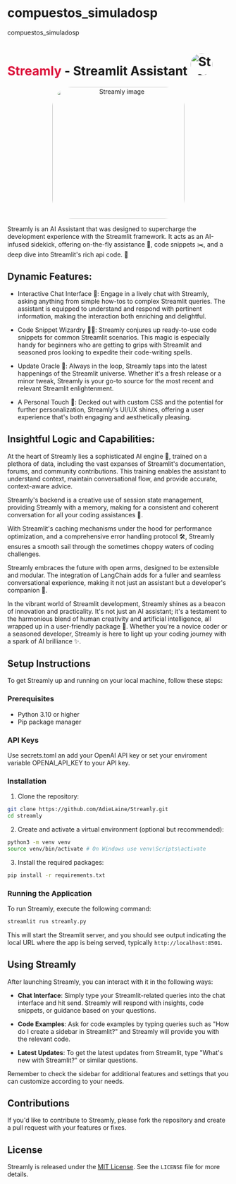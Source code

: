 # compuestos_simuladosp
compuestos_simuladosp
<h1><span style="color: crimson;">Streamly</span> - Streamlit Assistant <img src="imgs/slogo.png" alt="Streamlit logo" width="50" style="border-radius: 25px;"/></h1>

<p align="center">
  <img src="imgs/streamly_readme.png" alt="Streamly image" width="300" style="border-radius: 45px;"/>
</p>

Streamly is an AI Assistant that was designed to supercharge the development experience with the Streamlit framework. It acts as an AI-infused sidekick, offering on-the-fly assistance 🚀, code snippets ✂️, and a deep dive into Streamlit's rich api code. 🧪

## Dynamic Features:

- Interactive Chat Interface 💬: Engage in a lively chat with Streamly, asking anything from simple how-tos to complex Streamlit queries. The assistant is equipped to understand and respond with pertinent information, making the interaction both enriching and delightful.

- Code Snippet Wizardry 🧙‍♂️: Streamly conjures up ready-to-use code snippets for common Streamlit scenarios. This magic is especially handy for beginners who are getting to grips with Streamlit and seasoned pros looking to expedite their code-writing spells.

- Update Oracle 📜: Always in the loop, Streamly taps into the latest happenings of the Streamlit universe. Whether it's a fresh release or a minor tweak, Streamly is your go-to source for the most recent and relevant Streamlit enlightenment.

- A Personal Touch 🎨: Decked out with custom CSS and the potential for further personalization, Streamly's UI/UX shines, offering a user experience that's both engaging and aesthetically pleasing.

## Insightful Logic and Capabilities:

At the heart of Streamly lies a sophisticated AI engine 🤖, trained on a plethora of data, including the vast expanses of Streamlit's documentation, forums, and community contributions. This training enables the assistant to understand context, maintain conversational flow, and provide accurate, context-aware advice.

Streamly's backend is a creative use of session state management, providing Streamly with a memory, making for a consistent and coherent conversation for all your coding assistances 🧠.

With Streamlit's caching mechanisms under the hood for performance optimization, and a comprehensive error handling protocol 🛠️, Streamly ensures a smooth sail through the sometimes choppy waters of coding challenges.

Streamly embraces the future with open arms, designed to be extensible and modular. The integration of LangChain adds for a fuller and seamless conversational experience, making it not just an assistant but a developer's companion 🤝.

In the vibrant world of Streamlit development, Streamly shines as a beacon of innovation and practicality. It's not just an AI assistant; it's a testament to the harmonious blend of human creativity and artificial intelligence, all wrapped up in a user-friendly package 🎁. Whether you're a novice coder or a seasoned developer, Streamly is here to light up your coding journey with a spark of AI brilliance ✨.

## Setup Instructions

To get Streamly up and running on your local machine, follow these steps:

### Prerequisites

- Python 3.10 or higher
- Pip package manager

### API Keys

Use secrets.toml an add your OpenAI API key or set your enviroment variable OPENAI_API_KEY to your API key.

### Installation

1. Clone the repository:

```bash
git clone https://github.com/AdieLaine/Streamly.git
cd streamly
```

2. Create and activate a virtual environment (optional but recommended):
```bash
python3 -m venv venv
source venv/bin/activate # On Windows use venv\Scripts\activate
```

3. Install the required packages:

```bash
pip install -r requirements.txt
```

### Running the Application

To run Streamly, execute the following command:

```bash
streamlit run streamly.py
```

This will start the Streamlit server, and you should see output indicating the local URL where the app is being served, typically `http://localhost:8501`.

## Using Streamly

After launching Streamly, you can interact with it in the following ways:

- **Chat Interface**: Simply type your Streamlit-related queries into the chat interface and hit send. Streamly will respond with insights, code snippets, or guidance based on your questions.

- **Code Examples**: Ask for code examples by typing queries such as "How do I create a sidebar in Streamlit?" and Streamly will provide you with the relevant code.

- **Latest Updates**: To get the latest updates from Streamlit, type "What's new with Streamlit?" or similar questions.

Remember to check the sidebar for additional features and settings that you can customize according to your needs.

## Contributions

If you'd like to contribute to Streamly, please fork the repository and create a pull request with your features or fixes.

## License

Streamly is released under the [MIT License](LICENSE). See the `LICENSE` file for more details.
